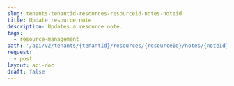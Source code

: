 ```yaml
---
slug: tenants-tenantid-resources-resourceid-notes-noteid
title: Update resource note
description: Updates a resource note.
tags:
  - resource-management
path: '/api/v2/tenants/{tenantId}/resources/{resourceId}/notes/{noteId}'
request:
  - post
layout: api-doc
draft: false
---
```

